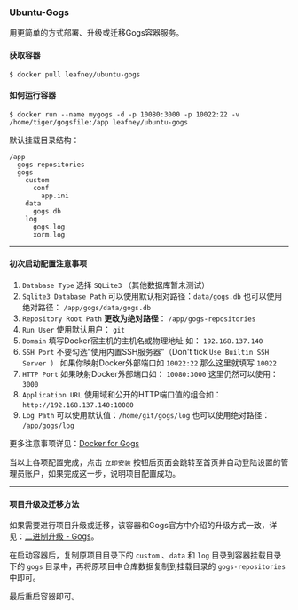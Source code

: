 ### Ubuntu-Gogs

用更简单的方式部署、升级或迁移Gogs容器服务。

#### 获取容器

```
$ docker pull leafney/ubuntu-gogs
```

#### 如何运行容器

```
$ docker run --name mygogs -d -p 10080:3000 -p 10022:22 -v /home/tiger/gogsfile:/app leafney/ubuntu-gogs
```

默认挂载目录结构：

```
/app
  gogs-repositories
  gogs
    custom
      conf
        app.ini
    data
      gogs.db
    log
      gogs.log
      xorm.log
```

***

#### 初次启动配置注意事项

1. `Database Type` 选择 `SQLite3`  （其他数据库暂未测试）
2. `Sqlite3 Database Path` 可以使用默认相对路径：`data/gogs.db` 也可以使用绝对路径： `/app/gogs/data/gogs.db`
3. `Repository Root Path` **更改为绝对路径**： `/app/gogs-repositories`
4. `Run User` 使用默认用户： `git`
5. `Domain` 填写Docker宿主机的主机名或物理地址 如： `192.168.137.140`
6. `SSH Port` 不要勾选“使用内置SSH服务器”（Don't tick `Use Builtin SSH Server
`） 如果你映射Docker外部端口如 `10022:22` 那么这里就填写 `10022`
7. `HTTP Port` 如果映射Docker外部端口如： `10080:3000` 这里仍然可以使用：`3000`
8. `Application URL` 使用域和公开的HTTP端口值的组合如：`http://192.168.137.140:10080`
9. `Log Path` 可以使用默认值：`/home/git/gogs/log` 也可以使用绝对路径： `/app/gogs/log`

更多注意事项详见：[Docker for Gogs](https://github.com/gogits/gogs/blob/master/docker/README.md#settings)

当以上各项配置完成，点击 `立即安装` 按钮后页面会跳转至首页并自动登陆设置的管理员账户，如果完成这一步，说明项目配置成功。

***

#### 项目升级及迁移方法

如果需要进行项目升级或迁移，该容器和Gogs官方中介绍的升级方式一致，详见：[二进制升级 - Gogs](https://gogs.io/docs/upgrade/upgrade_from_binary)。

在启动容器后，复制原项目目录下的 `custom` 、`data` 和 `log` 目录到容器挂载目录下的 `gogs` 目录中，再将原项目中仓库数据复制到挂载目录的 `gogs-repositories` 中即可。

最后重启容器即可。
